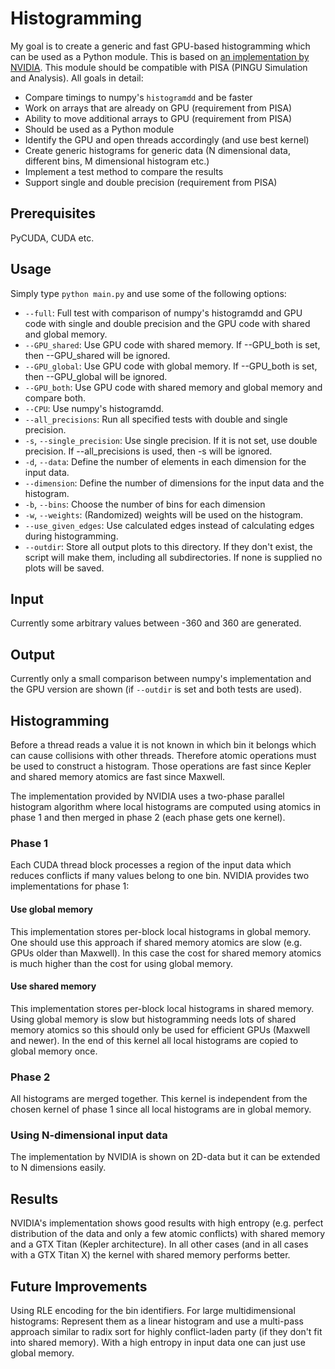 # Histogramming
My goal is to create a generic and fast GPU-based histogramming which can be
used as a Python module. This is based on [an implementation by NVIDIA](https://devblogs.nvidia.com/parallelforall/gpu-pro-tip-fast-histograms-using-shared-atomics-maxwell/).
This module should be compatible with PISA (PINGU Simulation and Analysis).
All goals in detail:

 * Compare timings to numpy's `histogramdd` and be faster
 * Work on arrays that are already on GPU (requirement from PISA)
 * Ability to move additional arrays to GPU (requirement from PISA)
 * Should be used as a Python module
 * Identify the GPU and open threads accordingly (and use best kernel)
 * Create generic histograms for generic data (N dimensional data, different bins, M dimensional histogram etc.)
 * Implement a test method to compare the results
 * Support single and double precision (requirement from PISA)

## Prerequisites
PyCUDA, CUDA etc.

## Usage
Simply type `python main.py` and use some of the following options:

 * `--full`: Full test with comparison of numpy's histogramdd and GPU code
 with single and double precision and the GPU code with shared and global memory.
 * `--GPU_shared`: Use GPU code with shared memory. If --GPU_both is set, then
  --GPU_shared will be ignored.
 * `--GPU_global`: Use GPU code with global memory. If --GPU_both is set, then
  --GPU_global will be ignored.
 * `--GPU_both`: Use GPU code with shared memory and global memory and compare both.        
 * `--CPU`: Use numpy's histogramdd.        
 * `--all_precisions`: Run all specified tests with double and single precision.
 * `-s`, `--single_precision`: Use single precision. If it is not set, use double precision.
 If --all_precisions is used, then -s will be ignored.
 * `-d`, `--data`: Define the number of elements in each dimension for the input data.  
 * `--dimension`: Define the number of dimensions for the input data and the histogram.
 * `-b`, `--bins`: Choose the number of bins for each dimension    
 * `-w`, `--weights`: (Randomized) weights will be used on the histogram.  
 * `--use_given_edges`: Use calculated edges instead of calculating edges during histogramming.
 * `--outdir`: Store all output plots to this directory. If they don't exist,
 the script will make them, including all subdirectories.
 If none is supplied no plots will be saved.

## Input
Currently some arbitrary values between -360 and 360 are generated.

## Output
Currently only a small comparison between numpy's implementation and the GPU
version are shown (if `--outdir` is set and both tests are used).

## Histogramming
Before a thread reads a value it is not known in which bin it belongs which can
cause collisions with other threads. Therefore atomic operations must be used
to construct a histogram. Those operations are fast since Kepler and
shared memory atomics are fast since Maxwell.

The implementation provided by NVIDIA uses a two-phase parallel histogram
algorithm where local histograms are computed using atomics in phase 1 and
then merged in phase 2 (each phase gets one kernel).

### Phase 1
Each CUDA thread block processes a region of the input data which reduces
conflicts if many values belong to one bin. NVIDIA provides two implementations
for phase 1:
#### Use global memory
This implementation stores per-block local histograms in global memory.
One should use this approach if shared memory atomics are slow (e.g. GPUs
older than Maxwell). In this case the cost for shared memory atomics is much
higher than the cost for using global memory.

#### Use shared memory
This implementation stores per-block local histograms in shared memory.
Using global memory is slow but histogramming needs lots of shared memory
atomics so this should only be used for efficient GPUs (Maxwell and newer).
In the end of this kernel all local histograms are copied to global memory once.

### Phase 2
All histograms are merged together. This kernel is independent from the chosen
kernel of phase 1 since all local histograms are in global memory.

### Using N-dimensional input data
The implementation by NVIDIA is shown on 2D-data but it can be extended to N
dimensions easily.

## Results
NVIDIA's implementation shows good results with high entropy (e.g. perfect
distribution of the data and only a few atomic conflicts) with shared memory
and a GTX Titan (Kepler architecture). In all other cases (and in all cases
with a GTX Titan X) the kernel with shared memory performs better.

## Future Improvements
Using RLE encoding for the bin identifiers. For large multidimensional
histograms: Represent them as a linear histogram and use a multi-pass approach
similar to radix sort for highly conflict-laden party
(if they don't fit into shared memory).
With a high entropy in input data one can just use global memory.
